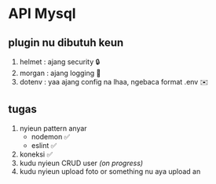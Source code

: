 # API Mysql

## plugin nu dibutuh keun 
1. helmet : ajang security 🔒
1. morgan : ajang logging 📰
1. dotenv : yaa ajang config na lhaa, ngebaca format .env ✉️

## tugas
1. nyieun pattern anyar 
    - nodemon ✅
    - eslint ✅
1. koneksi ✅
1. kudu nyieun CRUD user *(on progress)*
1. kudu nyieun upload foto or something nu aya upload an 
